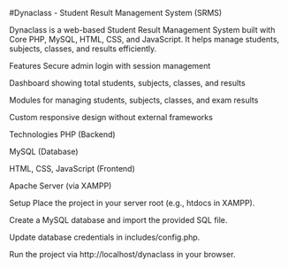 #Dynaclass - Student Result Management System (SRMS)


Dynaclass is a web-based Student Result Management System built with Core PHP, MySQL, HTML, CSS, and JavaScript. It helps manage students, subjects, classes, and results efficiently.

Features
Secure admin login with session management

Dashboard showing total students, subjects, classes, and results

Modules for managing students, subjects, classes, and exam results

Custom responsive design without external frameworks

Technologies
PHP (Backend)

MySQL (Database)

HTML, CSS, JavaScript (Frontend)

Apache Server (via XAMPP)

Setup
Place the project in your server root (e.g., htdocs in XAMPP).

Create a MySQL database and import the provided SQL file.

Update database credentials in includes/config.php.

Run the project via http://localhost/dynaclass in your browser.
